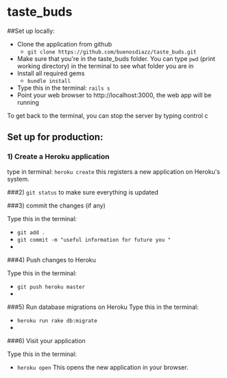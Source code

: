 # taste_buds

##Set up locally: 
- Clone the application from github
  * `git clone https://github.com/buenosdiazz/taste_buds.git`
- Make sure that you're in the taste_buds folder. You can type `pwd` (print working directory) in the terminal to see what folder you are in 
- Install all required gems
  * `bundle install`
- Type this in the terminal: `rails s`
- Point your web browser to http://localhost:3000, the web app will be running

To get back to the terminal, you can stop the server by typing control c


## Set up for production: 

### 1) Create a Heroku application

type in terminal: 
`heroku create`
this registers a new application on Heroku's system. 

###2) `git status` to make sure everything is updated 

###3) commit the changes (if any)  

Type this in the terminal:
* `git add .`
* `git commit -m "useful information for future you "`
* 
###4) Push changes to Heroku

Type this in the terminal:
* `git push heroku master`
* 
###5) Run database migrations on Heroku
Type this in the terminal:

* `heroku run rake db:migrate`
* 
###6) Visit your application

Type this in the terminal:
* `heroku open`
This opens the new application in your browser.





